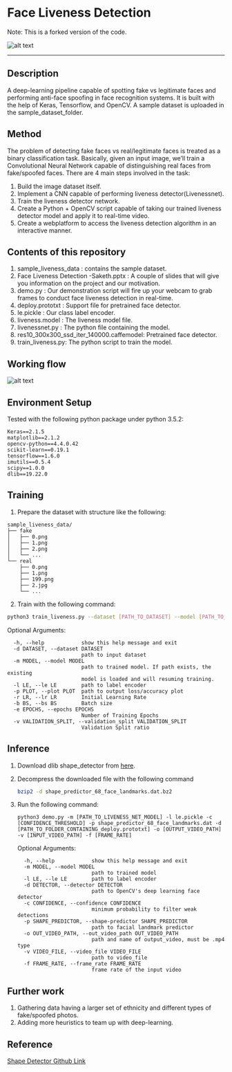 # Face Liveness Detection

Note: This is a forked version of the code.

![alt text](https://github.com/sakethbachu/Face-Liveness-Detection/blob/master/sample_liveness_data/Desc%20info/livenessg.gif "Logo Title Text 1")

---
## Description
A deep-learning pipeline capable of spotting fake vs legitimate faces and performing anti-face spoofing in face recognition systems. It is built with the help of Keras, Tensorflow, and OpenCV. A sample dataset is uploaded in the sample_dataset_folder.

## Method
The problem of detecting fake faces vs real/legitimate faces is treated as a binary classification task. Basically, given an input image, we’ll train a Convolutional Neural Network capable of distinguishing real faces from fake/spoofed faces. There are 4 main steps involved in the task:
 1. Build the image dataset itself.
 2. Implement a CNN capable of performing liveness detector(Livenessnet).
 3. Train the liveness detector network.
 4. Create a Python + OpenCV script capable of taking our trained liveness detector model and apply it to real-time video.
 5. Create a webplatform to access the liveness detection algorithm in an interactive manner.

## Contents of this repository
1. sample_liveness_data : contains the sample dataset.
2. Face Liveness Detection -Saketh.pptx : A couple of slides that will give you information on the project and our motivation.
3. demo.py : Our demonstration script will fire up your webcam to grab frames to conduct face liveness detection in real-time.
4. deploy.prototxt : Support file for pretrained face detector. 
5. le.pickle : Our class label encoder.
6. liveness.model : The liveness model file.
7. livenessnet.py : The python file containing the model.
8. res10_300x300_ssd_iter_140000.caffemodel: Pretrained face detector.
9. train_liveness.py: The python script to train the model.


## Working flow
![alt text](https://github.com/sakethbachu/liveness_detection/blob/master/sample_liveness_data/Desc%20info/workflow.png "Logo Title Text 1")

## Environment Setup

Tested with the following python package under python 3.5.2:

```
Keras==2.1.5
matplotlib==2.1.2
opencv-python==4.4.0.42
scikit-learn==0.19.1
tensorflow==1.6.0
imutils==0.5.4
scipy==1.0.0
dlib==19.22.0
```

## Training

1. Prepare the dataset with structure like the following:

```
sample_liveness_data/
├── fake
│   ├── 0.png
│   ├── 1.png
│   ├── 2.png
│   └── ...
└── real
    ├── 0.png
    ├── 1.png
    ├── 199.png
    ├── 2.jpg
    └── ...
```

2. Train with the following command:

```bash
python3 train_liveness.py --dataset [PATH_TO_DATASET] --model [PATH_TO_SAVE_MODEL] --le le.pickle
```

Optional Arguments:

```
  -h, --help            show this help message and exit
  -d DATASET, --dataset DATASET
                        path to input dataset
  -m MODEL, --model MODEL
                        path to trained model. If path exists, the existing
                        model is loaded and will resuming training.
  -l LE, --le LE        path to label encoder
  -p PLOT, --plot PLOT  path to output loss/accuracy plot
  -r LR, --lr LR        Initial Learning Rate
  -b BS, --bs BS        Batch size
  -e EPOCHS, --epochs EPOCHS
                        Number of Training Epochs
  -v VALIDATION_SPLIT, --validation_split VALIDATION_SPLIT
                        Validation Split ratio
```

## Inference

1. Download dlib shape_detector from [here](https://github.com/davisking/dlib-models/blob/master/shape_predictor_68_face_landmarks.dat.bz2).

2. Decompress the downloaded file with the following command

   ```bash
   bzip2 -d shape_predictor_68_face_landmarks.dat.bz2
   ```

3. Run the following command:

   ```
   python3 demo.py -m [PATH_TO_LIVENESS_NET_MODEL] -l le.pickle -c [CONFIDENCE_THRESHOLD] -p shape_predictor_68_face_landmarks.dat -d [PATH_TO_FOLDER_CONTAINING_deploy.prototxt] -o [OUTPUT_VIDEO_PATH] -v [INPUT_VIDEO_PATH] -f [FRAME_RATE]
   ```

   Optional Arguments:

   ```
     -h, --help            show this help message and exit
     -m MODEL, --model MODEL
                           path to trained model
     -l LE, --le LE        path to label encoder
     -d DETECTOR, --detector DETECTOR
                           path to OpenCV's deep learning face detector
     -c CONFIDENCE, --confidence CONFIDENCE
                           minimum probability to filter weak detections
     -p SHAPE_PREDICTOR, --shape-predictor SHAPE_PREDICTOR
                           path to facial landmark predictor
     -o OUT_VIDEO_PATH, --out_video_path OUT_VIDEO_PATH
                           path and name of output_video, must be .mp4 type
     -v VIDEO_FILE, --video_file VIDEO_FILE
                           path to video_file
     -f FRAME_RATE, --frame_rate FRAME_RATE
                           frame rate of the input video
   ```

   

## Further work

1. Gathering data having a larger set of ethnicity and different types of fake/spoofed photos.
2. Adding more heuristics to team up with deep-learning.

## Reference

[Shape Detector Github Link](https://github.com/davisking/dlib-models)

